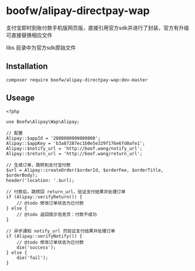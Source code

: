 boofw/alipay-directpay-wap
=============

支付宝即时到账付款手机版网页版，直接引用官方sdk并进行了封装，官方有升级可直接替换相应文件

libs 目录中为官方sdk原始文件

Installation
--------------

```
composer require boofw/alipay-directpay-wap:dev-master
```

Useage
--------------

```
<?php

use Boofw\Alipay\Wap\Alipay;

// 配置
Alipay::$appId = '2088000000000000';
Alipay::$appKey = 'b3a87287ec1b0e5e329f176e6fd0afe1';
Alipay::$notify_url = 'http://boof.wang/notify_url';
Alipay::$return_url = 'http://boof.wang/return_url';

// 生成订单，跳转到支付宝付款
$url = Alipay::createOrder($orderId, $orderFee, $orderTitle, $orderBody);
header('location: '.$url);

// 付款后，跳转回 return_url，验证支付结果并处理订单
if (Alipay::verifyReturn()) {
    // @todo 修改订单状态为已付款
} else {
    // @todo 返回提示信息页：付款不成功
}

// 异步通知 notify_url 页验证支付结果并处理订单
if (Alipay::verifyNotify()) {
    // @todo 修改订单状态为已付款
    die('success');
} else {
    die('fail');
}
```
